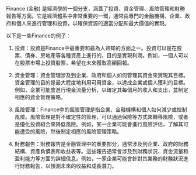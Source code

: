 

Finance (金融) 是經濟學的一個分支，涵蓋了投資、資金管理、風險管理和財務報告等方面。它是經濟體系中非常重要的一環，通常由專門的金融機構、企業、政府和個人來進行管理和投資，以確保資源的適當分配和最大價值的實現。

以下是一些Finance的例子：

1. 投資：投資是Finance中最重要和最為人熟知的方面之一。投資可以是在股票、債券、房地產等各種資產上進行的，目的是實現利潤。例如，一個人可以在股票市場上投資股票，希望在未來獲取高額回報。

2. 資金管理：資金管理涉及到企業、政府和個人如何管理其資金來實現其目標。資金管理的目的是最大程度地利用可用資金，以達成企業或個人獲利的目標。例如，企業可能會進行現金流量分析，以確定其每個月的收入和支出，並制定相應的資金管理策略。

3. 風險管理：Finance中的風險管理是指企業、金融機構和個人如何減少或控制風險。風險管理是對不確定性的管理，可以通過保險等方式來轉移風險，或者是優化投資組合來降低風險。例如，某一企業可能會進行風險評估，了解其可能遭受的風險，然後制定相應的風險管理策略。

4. 財務報告：財務報告是金融管理中的重要部分，通常涉及到企業、政府的財務結構、資產負債表和收益表等。這些報告通常會涉及到財務狀況、資金流量和盈利能力等方面的詳細信息。例如，一家企業可能會針對其業務的財務狀況進行財務報告，以預測未來的收益和成長潛力。